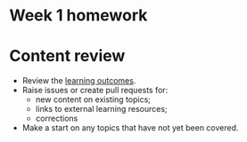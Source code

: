 # Week 1 homework

# Content review
- Review the [learning outcomes](https://github.com/FAC6/book/tree/master/patterns/week1).
- Raise issues or create pull requests for:
  - new content on existing topics;
  - links to external learning resources;
  - corrections
- Make a start on any topics that have not yet been covered.


